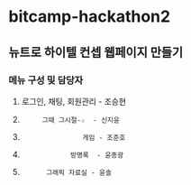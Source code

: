 # bitcamp-hackathon2

## 뉴트로 하이텔 컨셉 웹페이지 만들기

### 메뉴 구성 및 담당자

1.  로그인, 채팅, 회원관리 - 조승현

2.          그때 그시절-☆  - 신지윤

3.                    게임 - 조준호

4.                 방명록  - 윤종광

5.           그래픽 자료실 - 윤솔
